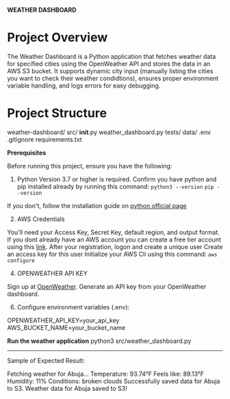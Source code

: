 **WEATHER DASHBOARD**
# Project Overview
The Weather Dashboard is a Python application that fetches weather data for specified cities using the OpenWeather API and stores the data in an AWS S3 bucket. It supports dynamic city input (manually listing the cities you want to check their weather condidtions), ensures proper environment variable handling, and logs errors for easy debugging.

# Project Structure

weather-dashboard/
  src/
    __init__.py
    weather_dashboard.py
  tests/
  data/
  .env
  .gitignore
  requirements.txt

**Prerequisites**

Before running this project, ensure you have the following:

1. Python
Version 3.7 or higher is required.
Confirm you have python and pip installed already by running this command:
`python3 --version`
`pip --version`

If you don't, follow the installation guide on [python official page](https://www.python.org/downloads/) 

2. AWS Credentials
   
You'll need your Access Key, Secret Key, default region, and output format.
If you dont already have an AWS account you can create a free tier account using this [link](https://signin.aws.amazon.com/signup?request_type=register).
After your registration, logon and create a unique user
Create an access key for this user
Initialize your AWS Cli using this command: 
`aws configure`

4. OPENWEATHER API KEY
   
Sign up at [OpenWeather](https://openweathermap.org/).
Generate an API key from your OpenWeather dashboard.

6. Configure environment variables (.env):
   
OPENWEATHER_API_KEY=your_api_key
AWS_BUCKET_NAME=your_bucket_name

**Run the weather application**
python3 src/weather_dashboard.py


*******

Sample of Expected Result:

Fetching weather for Abuja...
Temperature: 93.74°F
Feels like: 89.13°F
Humidity: 11%
Conditions: broken clouds
Successfully saved data for Abuja to S3.
Weather data for Abuja saved to S3!

